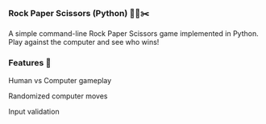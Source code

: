 ### Rock Paper Scissors (Python) 🤘📄✂️

A simple command-line Rock Paper Scissors game implemented in Python. Play against the computer and see who wins!

### Features 🧠
Human vs Computer gameplay

Randomized computer moves

Input validation

